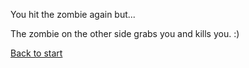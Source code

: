 You hit the zombie again but...

The zombie on the other side grabs you and kills you. :)

[Back to start](../start.md)